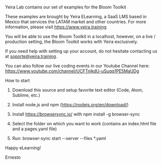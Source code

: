 Yeira Lab contains our set of examples for the Bloom Toolkit

These examples are brought by Yeira ELearning, a SaaS LMS based in Mexico that services the LATAM market and other countries. For more information, please visit https://www.yeira.training

You will be able to use the Bloom Toolkit in a localhost, however, on a live / production setting, the Bloom Toolkit works with Yeira exclusively.

If you need help with setting up your account, do not hesitate contacting us at soporte@yeira.training.

You can also follow our live coding events in our Youtube Channel here: https://www.youtube.com/channel/UCFTnjkdU-uSuqq1PE5MaUDg


How to start

1. Download this source and setup favorite text editor (Code, Atom, Sublime, etc.)

2. Install node.js and npm (https://nodejs.org/en/download/)

3. Install https://browsersync.io/ with npm install -g browser-sync

4. Select the folder on which you want to work (contains an index.html file and a pages.yaml file)

5. Run: browser-sync start --server --files *.yaml


Happy eLearning!

Ernesto
